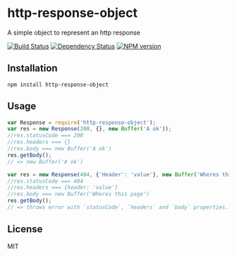 # http-response-object

A simple object to represent an http response

[![Build Status](https://travis-ci.org/ForbesLindesay/http-response-object.png?branch=master)](https://travis-ci.org/ForbesLindesay/http-response-object)
[![Dependency Status](https://gemnasium.com/ForbesLindesay/http-response-object.png)](https://gemnasium.com/ForbesLindesay/http-response-object)
[![NPM version](https://badge.fury.io/js/http-response-object.png)](http://badge.fury.io/js/http-response-object)

## Installation

    npm install http-response-object

## Usage

```js
var Response = require('http-response-object');
var res = new Response(200, {}, new Buffer('A ok'));
//res.statusCode === 200
//res.headers === {}
//res.body === new Buffer('A ok')
res.getBody();
// => new Buffer('A ok')

var res = new Response(404, {'Header': 'value'}, new Buffer('Wheres this page'));
//res.statusCode === 404
//res.headers === {header: 'value'}
//res.body === new Buffer('Wheres this page')
res.getBody();
// => throws error with `statusCode`, `headers` and `body` properties.
```

## License

  MIT
